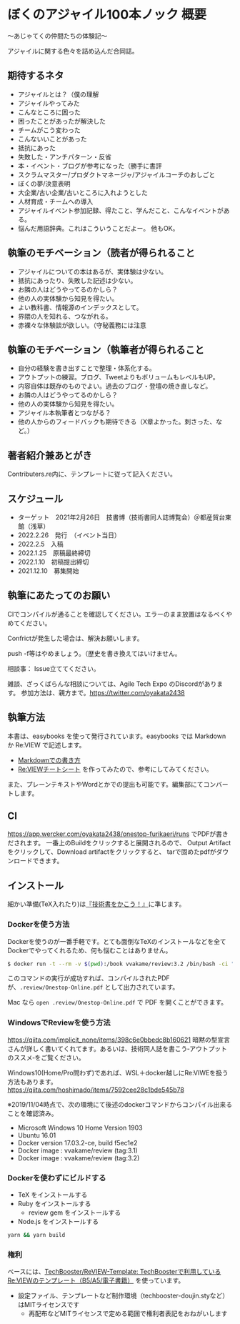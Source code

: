 # ぼくのアジャイル100本ノック 概要
～あじゃてくの仲間たちの体験記～

アジャイルに関する色々を詰め込んだ合同誌。

## 期待するネタ
* アジャイルとは？（僕の理解
* アジャイルやってみた
* こんなところに困った
* 困ったことがあったが解決した
* チームがこう変わった
* こんないいことがあった
* 抵抗にあった
* 失敗した・アンチパターン・反省
* 本・イベント・ブログが参考になった（勝手に書評
* スクラムマスター/プロダクトマネージャ/アジャイルコーチのおしごと
* ぼくの夢/決意表明
* 大企業/古い企業/古いところに入れようとした
* 人材育成・チームへの導入
* アジャイルイベント参加記録、得たこと、学んだこと、こんなイベントがある。
* 悩んだ用語辞典。これはこういうことだよー。
他もOK。

## 執筆のモチベーション（読者が得られること
* アジャイルについての本はあるが、実体験は少ない。
* 抵抗にあったり、失敗した記述は少ない。
* お隣の人はどうやってるのかしら？
* 他の人の実体験から知見を得たい。
* よい教科書、情報源のインデックスとして。
* 界隈の人を知れる、つながれる。
* 赤裸々な体験談が欲しい。（守秘義務には注意

## 執筆のモチベーション（執筆者が得られること
* 自分の経験を書き出すことで整理・体系化する。
* アウトプットの練習。ブログ、TweetよりもボリュームもレベルもUP。
* 内容自体は既存のものでよい。過去のブログ・登壇の焼き直しなど。
* お隣の人はどうやってるのかしら？
* 他の人の実体験から知見を得たい。
* アジャイル本執筆者とつながる？
* 他の人からのフィードバックも期待できる（X章よかった。刺さった、など。）

## 著者紹介兼あとがき
Contributers.re内に、テンプレートに従って記入ください。

## スケジュール
* ターゲット　2021年2月26日　技書博（技術書同人誌博覧会）＠都産貿台東館（浅草）
* 2022.2.26　発行　（イベント当日） 
* 2022.2.5　入稿
* 2022.1.25　原稿最終締切
* 2022.1.10　初稿提出締切
* 2021.12.10　募集開始

## 執筆にあたってのお願い
CIでコンパイルが通ることを確認してください。エラーのまま放置はなるべくやめてください。

Confrictが発生した場合は、解決お願いします。

push -f等はやめましょう。（歴史を書き換えてはいけません。

相談事：
Issue立ててください。

雑談、ざっくばらんな相談については、Agile Tech Expo のDiscordがあります。
参加方法は、親方まで。https://twitter.com/oyakata2438

## 執筆方法

本書は、easybooks を使って発行されています。easybooks では Markdown か Re:VIEW で記述します。

* [Markdownでの書き方](https://raw.githubusercontent.com/erukiti/easybooks/master/example/about-easybooks.md)
* [Re:VIEWチートシート](https://gist.github.com/erukiti/c4e3189dda179a0f0b73299fb5787838) を作ってみたので、参考にしてみてください。

また、プレーンテキストやWordとかでの提出も可能です。編集部にてコンバートします。

## CI
https://app.wercker.com/oyakata2438/onestop-furikaeri/runs
でPDFが書きだされます。
一番上のBuildをクリックすると展開されるので、
Output Artifactをクリックして、Download artifactをクリックすると、
tarで固めたpdfがダウンロードできます。

## インストール

細かい準備(TeX入れたり)は[『技術書をかこう！』](https://github.com/TechBooster/C89-FirstStepReVIEW-v2)に準じます。

### Dockerを使う方法

Dockerを使うのが一番手軽です。とても面倒なTeXのインストールなどを全てDockerでやってくれるため、何も悩むことはありません。

```sh
$ docker run -t --rm -v $(pwd):/book vvakame/review:3.2 /bin/bash -ci "cd /book && yarn && yarn build"
```

このコマンドの実行が成功すれば、コンパイルされたPDFが、`.review/Onestop-Online.pdf` として出力されています。

Mac なら `open .review/Onestop-Online.pdf` で PDF を開くことができます。

### WindowsでReviewを使う方法

https://qiita.com/implicit_none/items/398c6e0bbedc8b160621
暗黙の型宣言さんが詳しく書いてくれてます。あるいは、技術同人誌を書こう‐アウトプットのススメ‐をご覧ください。

Windows10(Home/Pro問わず)であれば、WSL＋docker越しにRe:VIWEを扱う方法もあります。https://qiita.com/hoshimado/items/7592cee28c1bde545b78

※2019/11/04時点で、次の環境にて後述のdockerコマンドからコンパイル出来ることを確認済み。

<!-- (3.1指定は、2.x環境と共存のため) -->

* Microsoft Windows 10 Home Version 1903 
* Ubuntu 16.01
* Docker version 17.03.2-ce, build f5ec1e2
* Docker image : vvakame/review (tag:3.1)
* Docker image : vvakame/review (tag:3.2)

### Dockerを使わずにビルドする

* TeX をインストールする
* Ruby をインストールする
  * review gem をインストールする
* Node.js をインストールする

```sh
yarn && yarn build
```

### 権利

ベースには、[TechBooster/ReVIEW\-Template: TechBoosterで利用しているRe:VIEWのテンプレート（B5/A5/電子書籍）](https://github.com/TechBooster/ReVIEW-Template) を使っています。

  * 設定ファイル、テンプレートなど制作環境（techbooster-doujin.styなど）はMITライセンスです
    * 再配布などMITライセンスで定める範囲で権利者表記をおねがいします
